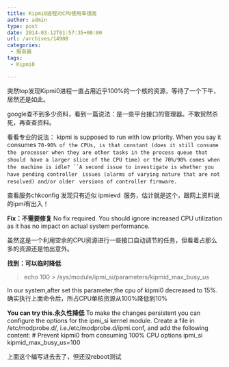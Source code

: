 ```yaml
---
title: Kipmi0进程对CPU使用率很高
author: admin
type: post
date: 2014-03-12T01:57:35+00:00
url: /archives/14908
categories:
 - 服务器
tags:
 - Kipmi0

---
```

突然top发现Kipmi0进程一直占用近乎100%的一个核的资源，等待了一个下午，居然还是如此。

google查不到多少资料，看到一篇说法：是一些平台接口的管理器。不敢贸然杀死，再查查资料。

看看专业的说法：
kipmi is supposed to run with low priority. When you say it consumes `70-90% of the CPUs, is that constant (does it still consume the ` `processor when they are other tasks in the process queue that should ` `have a larger slice of the CPU time) or the 70%/90% comes when the ` `machine is idle? ``A second issue to investigate is whether you have pending controller ` `issues (alarms of varying nature that are not resolved) and/or older ` `versions of controller firmware. `

查看服务chkconfig 发现只有近似 ipmievd  服务，估计就是这个，跟网上资料说的ipmi有出入！

**Fix：不需要修复**
No fix required. You should ignore increased CPU utilization as it has no impact on actual system performance.

虽然这是一个利用空余的CPU资源进行一些接口自动调节的任务，但看着占那么多的资源还是怕出意外。

**找到：可以临时降低**

> echo 100 > /sys/module/ipmi\_si/parameters/kipmid\_max\_busy\_us

In our system,after set this parameter,the cpu of kipmi0 decreased to 15%.确实执行上面命令后，所占CPU单核资源从100%降低到10%

**You can try this.永久性降低**
To make the changes persistent you can configure the options for the ipmi_si kernel module.
Create a file in /etc/modprobe.d/, i.e./etc/modprobe.d/ipmi.conf, and add the following content:
\# Prevent kipmi0 from consuming 100% CPU
options ipmi_si kipmid_max_busy_us=100

上面这个编写进去去了，但还没reboot测试